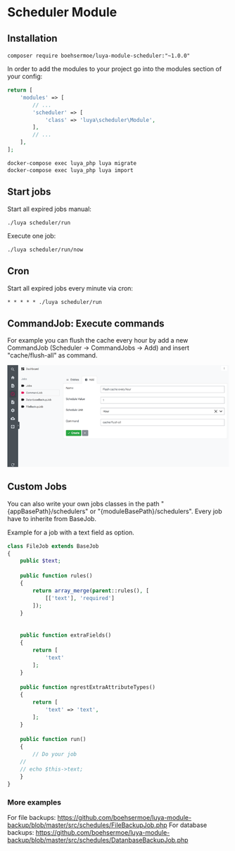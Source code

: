 # Scheduler Module

## Installation

`composer require boehsermoe/luya-module-scheduler:"~1.0.0"`

In order to add the modules to your project go into the modules section of your config:

```php
return [
    'modules' => [
        // ...
        'scheduler' => [
            'class' => 'luya\scheduler\Module',
        ],
        // ...
    ],
];
```
```shell
docker-compose exec luya_php luya migrate
docker-compose exec luya_php luya import
```

## Start jobs

Start all expired jobs manual:
```shell
./luya scheduler/run
```

Execute one job:
```shell
./luya scheduler/run/now
```

## Cron

Start all expired jobs every minute via cron:
```shell
* * * * * ./luya scheduler/run
```

## CommandJob: Execute commands

For example you can flush the cache every hour by add a new CommandJob (Scheduler -> CommandJobs -> Add) and insert "cache/flush-all" as command.

![commandjob-screen](commandjob-screen.png)


## Custom Jobs

You can also write your own jobs classes in the path "{appBasePath}/schedulers" or "{moduleBasePath}/schedulers". Every job have to inherite from BaseJob.


Example for a job with a text field as option.

```php
class FileJob extends BaseJob
{
    public $text;

    public function rules()
    {
        return array_merge(parent::rules(), [
            [['text'], 'required']
        ]);
    }


    public function extraFields()
    {
        return [
            'text'
        ];
    }

    public function ngrestExtraAttributeTypes()
    {
        return [
            'text' => 'text',
        ];
    }

    public function run()
    {
        // Do your job
	//
	// echo $this->text;
    }
}
```

### More examples
For file backups: https://github.com/boehsermoe/luya-module-backup/blob/master/src/schedules/FileBackupJob.php
For database backups: https://github.com/boehsermoe/luya-module-backup/blob/master/src/schedules/DatanbaseBackupJob.php

